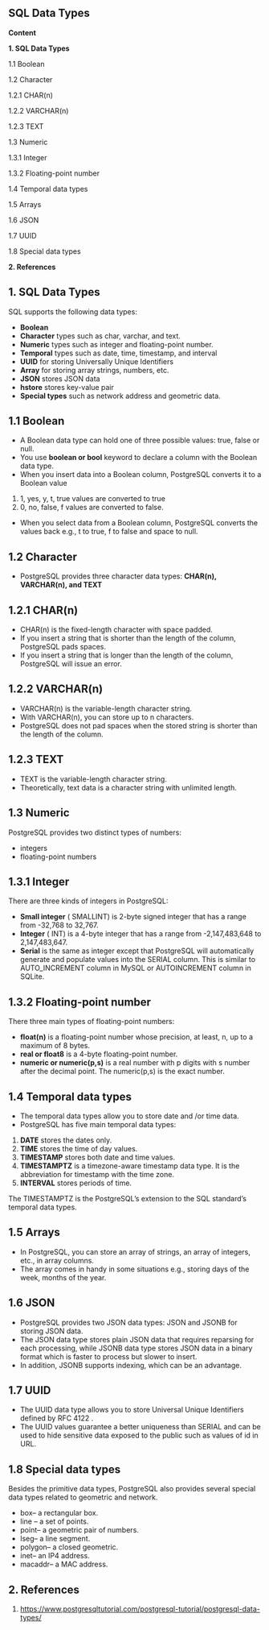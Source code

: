 ## SQL Data Types

**Content**

**1. SQL Data Types**

1.1 Boolean

1.2 Character

1.2.1 CHAR(n)

1.2.2 VARCHAR(n)

1.2.3 TEXT

1.3 Numeric

1.3.1 Integer

1.3.2 Floating-point number

1.4 Temporal data types

1.5 Arrays

1.6 JSON

1.7 UUID

1.8 Special data types

**2. References**

## 1. SQL Data Types

SQL supports the following data types:

-   **Boolean**
-   **Character** types such as char, varchar, and text.
-   **Numeric** types such as integer and floating-point number.
-   **Temporal** types such as date, time, timestamp, and interval
-   **UUID** for storing Universally Unique Identifiers
-   **Array** for storing array strings, numbers, etc.
-   **JSON** stores JSON data
-   **hstore** stores key-value pair
-   **Special types** such as network address and geometric data.

## 1.1 Boolean

-   A Boolean data type can hold one of three possible values: true, false or null.
-   You use **boolean or bool** keyword to declare a column with the Boolean data type.
-   When you insert data into a Boolean column, PostgreSQL converts it to a Boolean value
1.  1, yes, y, t, true values are converted to true
2.  0, no, false, f values are converted to false.
-   When you select data from a Boolean column, PostgreSQL converts the values back e.g., t to true, f to false and space to null.

## 1.2 Character

-   PostgreSQL provides three character data types: **CHAR(n), VARCHAR(n), and TEXT**

## 1.2.1 CHAR(n)

-   CHAR(n) is the fixed-length character with space padded.
-   If you insert a string that is shorter than the length of the column, PostgreSQL pads spaces.
-   If you insert a string that is longer than the length of the column, PostgreSQL will issue an error.

## 1.2.2 VARCHAR(n)

-   VARCHAR(n) is the variable-length character string.
-   With VARCHAR(n), you can store up to n characters.
-   PostgreSQL does not pad spaces when the stored string is shorter than the length of the column.

## 1.2.3 TEXT

-   TEXT is the variable-length character string.
-   Theoretically, text data is a character string with unlimited length.

## 1.3 Numeric

PostgreSQL provides two distinct types of numbers:

-   integers
-   floating-point numbers

## 1.3.1 Integer

There are three kinds of integers in PostgreSQL:

-   **Small integer** ( SMALLINT) is 2-byte signed integer that has a range from -32,768 to 32,767.
-   **Integer** ( INT) is a 4-byte integer that has a range from -2,147,483,648 to 2,147,483,647.
-   **Serial** is the same as integer except that PostgreSQL will automatically generate and populate values into the SERIAL column. This is similar to AUTO_INCREMENT column in MySQL or AUTOINCREMENT column in SQLite.

## 1.3.2 Floating-point number

There three main types of floating-point numbers:

-   **float(n)** is a floating-point number whose precision, at least, n, up to a maximum of 8 bytes.
-   **real or float8** is a 4-byte floating-point number.
-   **numeric or numeric(p,s)** is a real number with p digits with s number after the decimal point. The numeric(p,s) is the exact number.

## 1.4 Temporal data types

-   The temporal data types allow you to store date and /or time data.
-   PostgreSQL has five main temporal data types:
1.  **DATE** stores the dates only.
2.  **TIME** stores the time of day values.
3.  **TIMESTAMP** stores both date and time values.
4.  **TIMESTAMPTZ** is a timezone-aware timestamp data type. It is the abbreviation for timestamp with the time zone.
5.  **INTERVAL** stores periods of time.

The TIMESTAMPTZ is the PostgreSQL’s extension to the SQL standard’s temporal data types.

## 1.5 Arrays

-   In PostgreSQL, you can store an array of strings, an array of integers, etc., in array columns.
-   The array comes in handy in some situations e.g., storing days of the week, months of the year.

## 1.6 JSON

-   PostgreSQL provides two JSON data types: JSON and JSONB for storing JSON data.
-   The JSON data type stores plain JSON data that requires reparsing for each processing, while JSONB data type stores JSON data in a binary format which is faster to process but slower to insert.
-   In addition, JSONB supports indexing, which can be an advantage.

## 1.7 UUID

-   The UUID data type allows you to store Universal Unique Identifiers defined by RFC 4122 .
-   The UUID values guarantee a better uniqueness than SERIAL and can be used to hide sensitive data exposed to the public such as values of id in URL.

## 1.8 Special data types

Besides the primitive data types, PostgreSQL also provides several special data types related to geometric and network.

-   box– a rectangular box.
-   line – a set of points.
-   point– a geometric pair of numbers.
-   lseg– a line segment.
-   polygon– a closed geometric.
-   inet– an IP4 address.
-   macaddr– a MAC address.

## 2. References

1.  https://www.postgresqltutorial.com/postgresql-tutorial/postgresql-data-types/
